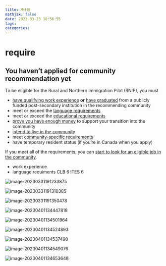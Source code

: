```yaml
---
title: M计划
mathjax: false
date: 2023-03-23 10:56:55
tags:
categories:
---
```


# require

## You haven’t applied for community recommendation yet

To be eligible for the Rural and Northern Immigration Pilot (RNIP), you must

- [have qualifying work experience](https://www.canada.ca/en/immigration-refugees-citizenship/services/immigrate-canada/rural-northern-immigration-pilot/pr-eligibility.html#experience) **or** [have graduated](https://www.canada.ca/en/immigration-refugees-citizenship/services/immigrate-canada/rural-northern-immigration-pilot/pr-eligibility.html#intl-students) from a publicly funded post-secondary institution in the recommending community
- meet or exceed the [language requirements](https://www.canada.ca/en/immigration-refugees-citizenship/services/immigrate-canada/rural-northern-immigration-pilot/pr-eligibility.html#language)
- meet or exceed the [educational requirements](https://www.canada.ca/en/immigration-refugees-citizenship/services/immigrate-canada/rural-northern-immigration-pilot/pr-eligibility.html#education)
- [prove you have enough money](https://www.canada.ca/en/immigration-refugees-citizenship/services/immigrate-canada/rural-northern-immigration-pilot/pr-eligibility.html#funds) to support your transition into the community
- [intend to live in the community](https://www.canada.ca/en/immigration-refugees-citizenship/services/immigrate-canada/rural-northern-immigration-pilot/pr-eligibility.html#intent)
- meet [community-specific requirements](https://www.canada.ca/en/immigration-refugees-citizenship/services/immigrate-canada/rural-northern-immigration-pilot/pr-eligibility.html#community)
- have temporary resident status (if you’re in Canada when you apply)

If you meet all of the requirements, you can [start to look for an eligible job in the community](https://www.canada.ca/en/immigration-refugees-citizenship/services/immigrate-canada/rural-northern-immigration-pilot/community-partners.html).

* work experience 
* language requiments  CLB 6 ITES 6



![image-20230331191233875](C:\Users\Administrator\AppData\Roaming\Typora\typora-user-images\image-20230331191233875.png)

![image-20230331191310385](C:\Users\Administrator\AppData\Roaming\Typora\typora-user-images\image-20230331191310385.png)

![image-20230331191350478](C:\Users\Administrator\AppData\Roaming\Typora\typora-user-images\image-20230331191350478.png)

![image-20230401134447818](C:\Users\Administrator\AppData\Roaming\Typora\typora-user-images\image-20230401134447818.png)

![image-20230401134501964](C:\Users\Administrator\AppData\Roaming\Typora\typora-user-images\image-20230401134501964.png)

![image-20230401134524893](C:\Users\Administrator\AppData\Roaming\Typora\typora-user-images\image-20230401134524893.png)

![image-20230401134537490](C:\Users\Administrator\AppData\Roaming\Typora\typora-user-images\image-20230401134537490.png)

![image-20230401134549076](C:\Users\Administrator\AppData\Roaming\Typora\typora-user-images\image-20230401134549076.png)

![image-20230401134653648](C:\Users\Administrator\AppData\Roaming\Typora\typora-user-images\image-20230401134653648.png)
